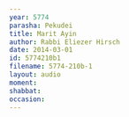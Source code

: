 ```yaml
---
year: 5774
parasha: Pekudei
title: Marit Ayin
author: Rabbi Eliezer Hirsch
date: 2014-03-01
id: 5774210b1
filename: 5774-210b-1
layout: audio
moment: 
shabbat: 
occasion: 
---
```

